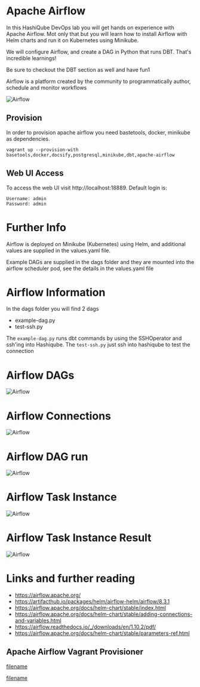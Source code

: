 # Apache Airflow

In this HashiQube DevOps lab you will get hands on experience with Apache Airflow. Mot only that but you will learn how to install Airflow with Helm charts and run it on Kubernetes using Minikube. 

We will configure Airflow, and create a DAG in Python that runs DBT. That's incredible learnings! 

Be sure to checkout the DBT section as well and have fun1 

Airflow is a platform created by the community to programmatically author, schedule and monitor workflows

![Airflow](images/airflow-logo.png?raw=true "Airflow")

## Provision

In order to provision apache airflow you need bastetools, docker, minikube as dependencies. 

`vagrant up --provision-with basetools,docker,docsify,postgresql,minikube,dbt,apache-airflow`

## Web UI Access

To access the web UI visit http://localhost:18889. 
Default login is:
```
Username: admin
Password: admin
```

# Further Info
Airflow is deployed on Minikube (Kubernetes) using Helm, and additional values are supplied in the values.yaml file.

Example DAGs are supplied in the dags folder and they are mounted into the airflow scheduler pod, see the details in the values.yaml file
 
# Airflow Information
In the dags folder you will find 2 dags
- example-dag.py
- test-ssh.py

The `example-dag.py` runs dbt commands by using the SSHOperator and ssh'ing into Hashiqube. 
The `test-ssh.py` just ssh into hashiqube to test the connection

# Airflow DAGs
![Airflow](images/airflow_dags.png?raw=true "Airflow")

# Airflow Connections
![Airflow](images/airflow_connections.png?raw=true "Airflow")

# Airflow DAG run
![Airflow](images/airflow_dag_run_dbt.png?raw=true "Airflow")

# Airflow Task Instance
![Airflow](images/airflow_task_instance.png?raw=true "Airflow")

# Airflow Task Instance Result
![Airflow](images/airflow_task_result.png?raw=true "Airflow")

# Links and further reading

- https://airflow.apache.org/
- https://artifacthub.io/packages/helm/airflow-helm/airflow/8.3.1
- https://airflow.apache.org/docs/helm-chart/stable/index.html
- https://airflow.apache.org/docs/helm-chart/stable/adding-connections-and-variables.html
- https://airflow.readthedocs.io/_/downloads/en/1.10.2/pdf/
- https://airflow.apache.org/docs/helm-chart/stable/parameters-ref.html

## Apache Airflow Vagrant Provisioner

[filename](apache-airflow.sh ':include :type=code')

[filename](dags/run-dbt.py ':include :type=code')